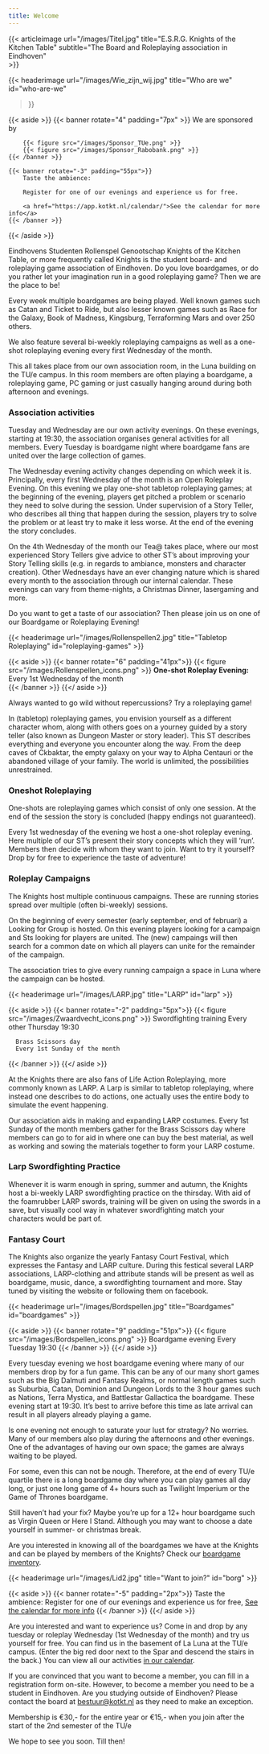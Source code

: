```yaml
---
title: Welcome
---
```

{{< articleimage
    url="/images/Titel.jpg" 
    title="E.S.R.G. Knights of the Kitchen Table"
   subtitle="The Board and Roleplaying association in Eindhoven"  
     >}}

{{< headerimage
    url="/images/Wie_zijn_wij.jpg"
    title="Who are we"
    id="who-are-we" 
>}}

{{< aside >}}
    {{< banner rotate="4" padding="7px" >}}
       We are sponsored by
        
        {{< figure src="/images/Sponsor_TUe.png" >}}
        {{< figure src="/images/Sponsor_Rabobank.png" >}}
    {{< /banner >}}
    
    {{< banner rotate="-3" padding="55px">}}
        Taste the ambience:
        
        Register for one of our evenings and experience us for free.

        <a href="https://app.kotkt.nl/calendar/">See the calendar for more info</a>
    {{< /banner >}}
{{< /aside >}}
    
Eindhovens Studenten Rollenspel Genootschap Knights of the Kitchen Table, or more frequently called Knights is the student board- and roleplaying game association of Eindhoven. Do you love boardgames, or do you rather let your imagination run in a good roleplaying game? Then we are the place to be!

Every week multiple boardgames are being played. Well known games such as Catan and Ticket to Ride, but also lesser known games such as Race for the Galaxy, Book of Madness, Kingsburg, Terraforming Mars and over 250 others.

We also feature several bi-weekly roleplaying campaigns as well as a one-shot roleplaying evening every first Wednesday of the month.

This all takes place from our own association room, in the Luna building on the TU/e campus. In this room members are often playing a boardgame, a roleplaying game, PC gaming or just casually hanging around during both afternoon and evenings.

### Association activities

Tuesday and Wednesday are our own activity evenings. On these evenings, starting at 19:30, the association organises general activities for all members. Every Tuesday is boardgame night where boardgame fans are united over the large collection of games.

The Wednesday evening activity changes depending on which week it is. Principally, every first Wednesday of the month is an Open Roleplay Evening. On this evening we play one-shot tabletop roleplaying games; at the beginning of the evening, players get pitched a problem or scenario they need to solve during the session. Under supervision of a Story Teller, who describes all thing that happen during the session, players try to solve the problem or at least try to make it less worse. At the end of the evening the story concludes.

On the 4th Wednesday of the month our Tea@ takes place, where our most experienced Story Tellers give advice to other ST’s about improving your Story Telling skills (e.g. in regards to ambiance, monsters and character creation). Other Wednesdays have an ever changing nature which is shared every month to the association through our internal calendar. These evenings can vary from theme-nights, a Christmas Dinner, lasergaming and more.

Do you want to get a taste of our association? Then please join us on one of our Boardgame or Roleplaying Evening!
 
{{< headerimage
    url="/images/Rollenspellen2.jpg"
    title="Tabletop Roleplaying"
    id="roleplaying-games" 
     >}}
     
{{< aside >}}
   {{< banner rotate="6" padding="41px">}}
       {{< figure src="/images/Rollenspellen_icons.png" >}}
       <b>One-shot Roleplay Evening: </b>
       Every 1st Wednesday of the month  
    {{< /banner >}}
{{</ aside >}}

Always wanted to go wild without repercussions? Try a roleplaying game!

In (tabletop) roleplaying games, you envision yourself as a different character whom, along with others goes on a yourney guided by a story teller (also known as Dungeon Master or story leader). This ST describes everything and everyone you encounter along the way. From the deep caves of Ckbaktar, the empty galaxy on your way to Alpha Centauri or the abandoned village of your family. The world is unlimited, the possibilities unrestrained.

### Oneshot Roleplaying

One-shots are roleplaying games which consist of only one session. At the end of the session the story is concluded (happy endings not guaranteed).

Every 1st wednesday of the evening we host a one-shot roleplay evening. Here multiple of our ST’s present their story concepts which they will ‘run’. Members then decide with whom they want to join. Want to try it yourself? Drop by for free to experience the taste of adventure!

### Roleplay Campaigns

The Knights host multiple continuous campaigns. These are running stories spread over multiple (often bi-weekly) sessions.

On the beginning of every semester (early september, end of februari) a Looking for Group is hosted. On this evening players looking for a campaign and Sts looking for players are united. The (new) campaings will then search for a common date on which all players can unite for the remainder of the campaign.

The association tries to give every running campaign a space in Luna where the campaign can be hosted.

{{< headerimage
    url="/images/LARP.jpg"
    title="LARP"
    id="larp" 
     >}}
     
{{< aside >}}
  {{< banner rotate="-2" padding="5px">}}
      {{< figure src="/images/Zwaardvecht_icons.png" >}}
      Swordfighting training
      Every other Thursday
      19:30
      
      Brass Scissors day
      Every 1st Sunday of the month
   {{< /banner >}}
{{</ aside >}}

At the Knights there are also fans of Life Action Roleplaying, more commonly known as LARP. A Larp is similar to tabletop roleplaying, where instead one describes to do actions, one actually uses the entire body to simulate the event happening.

Our association aids in making and expanding LARP costumes. Every 1st Sunday of the month members gather for the Brass Scissors day where members can go to for aid in where one can buy the best material, as well as working and sowing the materials together to form your LARP costume.

### Larp Swordfighting Practice

Whenever it is warm enough in spring, summer and autumn, the Knights host a bi-weekly LARP swordfighting practice on the thirsday. With aid of the foamrubber LARP swords, training will be given on using the swords in a save, but visually cool way in whatever swordfighting match your characters would be part of.

### Fantasy Court

The Knights also organize the yearly Fantasy Court Festival, which expresses the Fantasy and LARP culture. During this festical several LARP associations, LARP-clothing and attribute stands will be present as well as boardgame, music, dance, a swordfighting tournament and more. Stay tuned by visiting the website or following them on facebook.

{{< headerimage
    url="/images/Bordspellen.jpg"
    title="Boardgames"
    id="boardgames" 
     >}}
     
{{< aside >}}
  {{< banner rotate="9" padding="51px">}}
      {{< figure src="/images/Bordspellen_icons.png" >}}
      Boardgame evening
      Every Tuesday
      19:30 
   {{< /banner >}}
{{</ aside >}}

Every tuesday evening we host boardgame evening where many of our members drop by for a fun game. This can be any of our many short games such as the Big Dalmuti and Fantasy Realms, or normal length games such as Suburbia, Catan, Dominion and Dungeon Lords to the 3 hour games such as Nations, Terra Mystica, and Battlestar Gallactica the boardgame. These evening start at 19:30. It’s best to arrive before this time as late arrival can result in all players already playing a game.

Is one evening not enough to saturate your lust for strategy? No worries. Many of our members also play during the afternoons and other evenings. One of the advantages of having our own space; the games are always waiting to be played.

For some, even this can not be nough. Therefore, at the end of every TU/e quartile there is a long boardgame day where you can play games all day long, or just one long game of 4+ hours such as Twilight Imperium or the Game of Thrones boardgame.

Still haven’t had your fix? Maybe you’re up for a 12+ hour boardgame such as Virgin Queen or Here I Stand. Although you may want to choose a date yourself in summer- or christmas break.

Are you interested in knowing all of the boardgames we have at the Knights and can be played by members of the Knights? Check our [boardgame inventory](https://app.kotkt.nl/boardgames/). 

{{< headerimage
    url="/images/Lid2.jpg"
    title="Want to join?"
    id="borg" 
     >}}
     
{{< aside >}}
  {{< banner rotate="-5" padding="2px">}}
      Taste the ambience:
      Register for one of our evenings
      and experience us for free,
      <a href="https://app.kotkt.nl/calendar/">See the calendar for more info</a>
   {{< /banner >}}
{{</ aside >}}

     
Are you interested and want to experience us? Come in and drop by any tuesday or roleplay Wednesday (1st Wednesday of the month) and try us yourself for free. You can find us in the basement of La Luna at the TU/e campus. (Enter the big red door next to the Spar and descend the stairs in the back.) You can view all our activities [in our calendar](https://app.kotkt.nl/calendar/).

If you are convinced that you want to become a member, you can fill in a registration form on-site. However, to become a member you need to be a student in Eindhoven. Are you studying outside of Eindhoven? Please contact the board at bestuur@kotkt.nl as they need to make an exception.

Membership is €30,- for the entire year or €15,- when you join after the start of the 2nd semester of the TU/e

We hope to see you soon. Till then!
